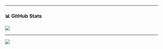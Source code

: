 <!--### Hi there 👋


**rrlcortesao/rrlcortesao** is a ✨ _special_ ✨ repository because its `README.md` (this file) appears on your GitHub profile.

Here are some ideas to get you started:

- 🔭 I’m currently working on ...
- 🌱 I’m currently learning ...
- 👯 I’m looking to collaborate on ...
- 🤔 I’m looking for help with ...
- 💬 Ask me about ...
- 📫 How to reach me: ...
- 😄 Pronouns: ...
- ⚡ Fun fact: ...


[![](https://visitcount.itsvg.in/api?id=rrlcortesao&icon=0&color=0)](https://visitcount.itsvg.in)

------
### 💻 Tech Stack
![Google Cloud](https://img.shields.io/badge/Google%20Cloud-%234285F4.svg?style=plastic&logo=google-cloud&logoColor=white) ![Terraform](https://img.shields.io/badge/terraform-%235835CC.svg?style=plastic&logo=terraform&logoColor=white) ![Kubernetes](https://img.shields.io/badge/kubernetes-%23326ce5.svg?style=plastic&logo=kubernetes&logoColor=white)
-->

------

### 📊 GitHub Stats
![](https://github-readme-streak-stats.herokuapp.com/?user=rrlcortesao&theme=nord&hide_border=false)<br/>



---
[![](https://visitcount.itsvg.in/api?id=rrlcortesao&icon=6&color=12)](https://visitcount.itsvg.in)

